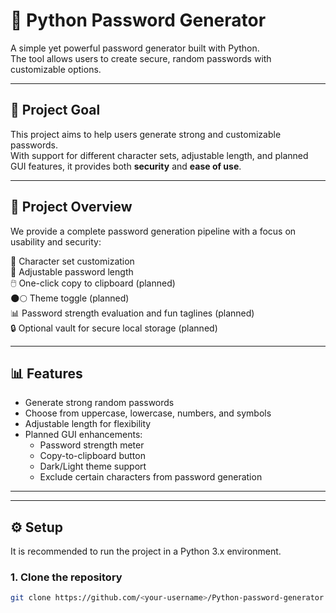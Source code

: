 # 🔐 Python Password Generator  

A simple yet powerful password generator built with Python.  
The tool allows users to create secure, random passwords with customizable options.  

---

## 🎯 Project Goal  
This project aims to help users generate strong and customizable passwords.  
With support for different character sets, adjustable length, and planned GUI features, it provides both **security** and **ease of use**.  

---

## 🔬 Project Overview  
We provide a complete password generation pipeline with a focus on usability and security:  

📂 Character set customization  
🔢 Adjustable password length  
🖱️ One-click copy to clipboard (planned)  
🌑🌕 Theme toggle (planned)  
📊 Password strength evaluation and fun taglines (planned)  
🔒 Optional vault for secure local storage (planned)  

---

## 📊 Features  
- Generate strong random passwords  
- Choose from uppercase, lowercase, numbers, and symbols  
- Adjustable length for flexibility  
- Planned GUI enhancements:  
  - Password strength meter  
  - Copy-to-clipboard button  
  - Dark/Light theme support  
  - Exclude certain characters from password generation  

---
 
---

## ⚙️ Setup  

It is recommended to run the project in a Python 3.x environment.  

### 1. Clone the repository  
```bash
git clone https://github.com/<your-username>/Python-password-generator.git
